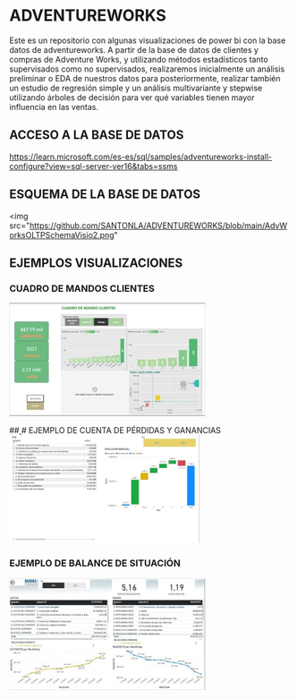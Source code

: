 # ADVENTUREWORKS

Este es un repositorio con algunas visualizaciones de power bi con la base datos de adventureworks. A partir de la base de datos de clientes y compras de Adventure Works, y utilizando métodos estadísticos tanto supervisados como no supervisados, realizaremos inicialmente un análisis preliminar o EDA de nuestros datos para posteriormente, realizar también un estudio de regresión simple y un análisis multivariante y stepwise utilizando árboles de decisión para ver qué variables tienen mayor influencia en las ventas.

## ACCESO A LA BASE DE DATOS

https://learn.microsoft.com/es-es/sql/samples/adventureworks-install-configure?view=sql-server-ver16&tabs=ssms

## ESQUEMA DE LA BASE DE DATOS

<img src="https://github.com/SANTONLA/ADVENTUREWORKS/blob/main/AdvWorksOLTPSchemaVisio2.png"
     
## EJEMPLOS VISUALIZACIONES

### CUADRO DE MANDOS CLIENTES
<img src="https://github.com/SANTONLA/ADVENTUREWORKS/blob/main/CUADRO%20DE%20MANDOS%20CLIENTES2.pdf.jpg"/>

##[
](https://github.com/SANTONLA/ADVENTUREWORKS/blob/main/AdvWorksOLTPSchemaVisio2.png)# EJEMPLO DE CUENTA DE PÉRDIDAS Y GANANCIAS
<img src="https://github.com/SANTONLA/ADVENTUREWORKS/blob/main/screenshots%20P%26G%20Adventureworks.jpg"/>


### EJEMPLO DE BALANCE DE SITUACIÓN
<img src="https://github.com/SANTONLA/ADVENTUREWORKS/blob/main/screenshots%20balance%20adventureworks.jpg"/>
